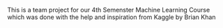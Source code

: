This is a team project for our 4th Semenster Machine Learning Course which was done with the help and inspiration from Kaggle by Brian Khan
